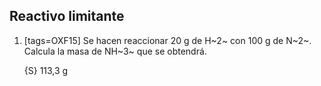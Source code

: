 Reactivo limitante
------------------

1.  [tags=OXF15] Se hacen reaccionar 20 g de H~2~ con 100 g de N~2~.
    Calcula la masa de NH~3~ que se obtendrá.

    {S} 113,3 g
